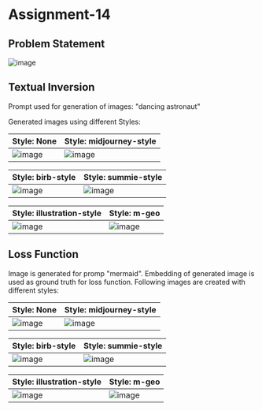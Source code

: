 # Assignment-14

## Problem Statement

![image](https://user-images.githubusercontent.com/120099863/235308702-ea4d754d-98fc-4065-8d43-f927a7612426.png)

## Textual Inversion

Prompt used for generation of images: "dancing astronaut"

Generated images using different Styles:

| Style: None | Style: midjourney-style |
| --- | --- |
| ![image](https://user-images.githubusercontent.com/120099863/235308920-afa1db02-5bef-4c2a-b1d4-2e5465383c7d.png) | ![image](https://user-images.githubusercontent.com/120099863/235308960-1ec6fc03-269b-4f13-8749-7d9f78566d0d.png) |

| Style: birb-style | Style: summie-style |
| --- | --- |
| ![image](https://user-images.githubusercontent.com/120099863/235309699-cbe9b594-c39a-4530-8212-bc3fa828ef93.png) | ![image](https://user-images.githubusercontent.com/120099863/235309727-af35c3e7-323d-4f3d-8d18-10d99ee07303.png) |

| Style: illustration-style | Style: m-geo |
| --- | --- |
| ![image](https://user-images.githubusercontent.com/120099863/235309782-f9d3a84e-cbb9-4a97-b9c0-d66e15b62913.png) | ![image](https://user-images.githubusercontent.com/120099863/235309795-0860c1e7-fc6b-4cbd-85b4-3d88c91cd50c.png) |

## Loss Function

Image is generated for promp "mermaid". Embedding of generated image is used as ground truth for loss function. Following images are created with different styles:

| Style: None | Style: midjourney-style |
| --- | --- |
| ![image](https://user-images.githubusercontent.com/120099863/235309991-ab4603d8-88b7-45f0-bb1b-312103eeec90.png) | ![image](https://user-images.githubusercontent.com/120099863/235310007-8e36d94f-8465-455a-b5e6-6676e46d73d8.png) |

| Style: birb-style | Style: summie-style |
| --- | --- |
| ![image](https://user-images.githubusercontent.com/120099863/235310026-9eae14ce-77cc-4044-b36a-bdb218cfc89d.png) | ![image](https://user-images.githubusercontent.com/120099863/235310041-40aba65a-585e-4df8-b33b-2c576eaa0d3c.png) |

| Style: illustration-style | Style: m-geo |
| --- | --- |
| ![image](https://user-images.githubusercontent.com/120099863/235310059-7152c2ed-e976-4d98-9c2b-901ec227f91e.png) | ![image](https://user-images.githubusercontent.com/120099863/235310080-72977dc1-a2ed-4693-ab93-520ab58cc08b.png) |
